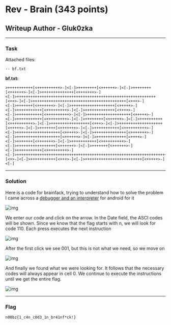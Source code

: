 # Rev - Brain (343 points)
## Writeup Author - Gluk0zka

---

### Task
Attached files:
```
-- bf.txt
```

**bf.txt:**
```brainfuck
>+++++++++++[<++++++++++>-]<[-]>++++++++[<++++++>-]<[-]>++++++++[<++++++>-]<[-]>++++++++++++++[<+++++++>-]<[-]>+++++++++++++++++++++++++++++++++++++++++++++++++++++++++++++[<++>-]<[-]>+++++++++++++++++++++++++++++++++++++++++[<+++>-]<[-]>+++++++[<+++++++>-]<[-]>+++++++++++++++++++[<+++++>-]<[-]>+++++++++++[<+++++++++>-]<[-]>+++++++++++++[<++++>-]<[-]>+++++++++++[<++++++++++>-]<[-]>+++++++++++++++++++[<+++++>-]<[-]>+++++++++++[<+++++++++>-]<[-]>++++++++[<++++++>-]<[-]>++++++++++[<++++++++++>-]<[-]>+++++++++++++++++[<+++>-]<[-]>+++++++++++++++++++[<+++++>-]<[-]>+++++++[<+++++++>-]<[-]>+++++++++++[<++++++++++>-]<[-]>+++++++++++++++++++[<+++++>-]<[-]>++++++++++++++[<+++++++>-]<[-]>+++++++++++++++++++[<++++++>-]<[-]>+++++++++++++[<++++>-]<[-]>+++++++[<+++++++>-]<[-]>+++++++++++[<++++++++++>-]<[-]>+++++++++++++++++[<++++++>-]<[-]>+++++++[<++++++>-]<[-]>+++++++++++[<+++++++++>-]<[-]>+++++++++++++++++++++++++++++++++++++++++++++++++++++++++++++++++++++++++++++++++++++++++++++++++++++++++++[<+>-]<[-]>+++++++++++[<+++>-]<[-]>+++++++++++++++++++++++++[<+++++>-]<[-]
```
---

### Solution

Here is a code for brainfack, trying to understand how to solve the problem I came across a [debugger and an interpreter](https://play.google.com/store/apps/details?id=com.BrainfuckInterpreter.BrainfuckInterpreter&hl=en_US&pli=1) for android for it

![img](img/bf1.jpg)

We enter our code and click on the arrow. 
In the Date field, the ASCI codes will be shown. 
Since we know that the flag starts with n, we will look for code 110.
Each press executes the next instruction


![img](img/bf2.jpg)


After the first click we see 001, but this is not what we need, so we move on


![img](img/bf3.jpg)


And finally we found what we were looking for. 
It follows that the necessary codes will always appear in cell 0. 
We continue to execute the instructions until we get the entire flag.


![img](img/bf4.jpg)




---
### Flag

```
n00bz{1_c4n_c0d3_1n_br41nf*ck!}
```
